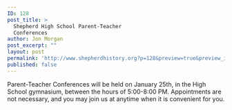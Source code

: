 ```yaml
---
ID: 128
post_title: >
  Shepherd High School Parent-Teacher
  Conferences
author: Jon Morgan
post_excerpt: ""
layout: post
permalink: 'http://www.shepherdhistory.org?p=128&preview=true&preview_id=128'
published: false
---
```

Parent-Teacher Conferences will be held on January 25th, in the High School gymnasium, between the hours of 5:00-8:00 PM. Appointments are not necessary, and you may join us at anytime when it is convenient for you.